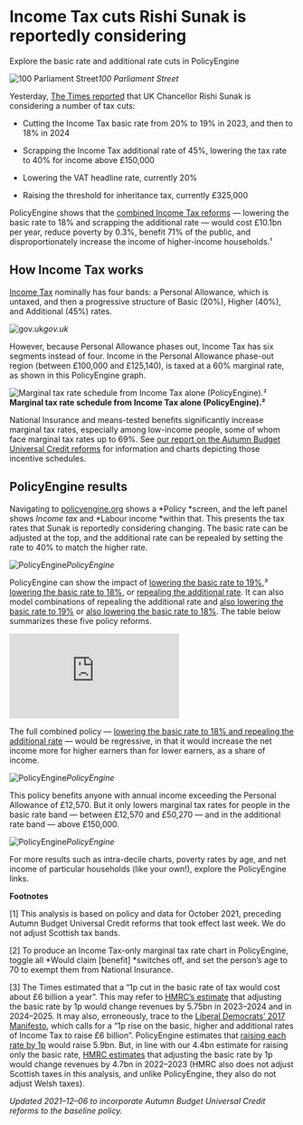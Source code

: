 
# Income Tax cuts Rishi Sunak is reportedly considering

Explore the basic rate and additional rate cuts in PolicyEngine

![100 Parliament Street](https://cdn-images-1.medium.com/max/2000/1*CXzE044rk2ZMpobYa7stoQ.png)*100 Parliament Street*

Yesterday, [The Times reported](https://www.thetimes.co.uk/article/rishi-sunaks-plan-to-slash-taxes-c30wd5kzx) that UK Chancellor Rishi Sunak is considering a number of tax cuts:

* Cutting the Income Tax basic rate from 20% to 19% in 2023, and then to 18% in 2024

* Scrapping the Income Tax additional rate of 45%, lowering the tax rate to 40% for income above £150,000

* Lowering the VAT headline rate, currently 20%

* Raising the threshold for inheritance tax, currently £325,000

PolicyEngine shows that the [combined Income Tax reforms](http://policyengine.org/uk/population-impact?add_rate=40&basic_rate=18) — lowering the basic rate to 18% and scrapping the additional rate — would cost £10.1bn per year, reduce poverty by 0.3%, benefit 71% of the public, and disproportionately increase the income of higher-income households.¹

## How Income Tax works

[Income Tax](https://www.gov.uk/income-tax-rates) nominally has four bands: a Personal Allowance, which is untaxed, and then a progressive structure of Basic (20%), Higher (40%), and Additional (45%) rates.

![gov.uk](https://cdn-images-1.medium.com/max/2000/0*Cui0kUXUHRCXsH37)*gov.uk*

However, because Personal Allowance phases out, Income Tax has six segments instead of four. Income in the Personal Allowance phase-out region (between £100,000 and £125,140), is taxed at a 60% marginal rate, as shown in this PolicyEngine graph.

![*Marginal tax rate schedule from Income Tax alone (PolicyEngine).²*](https://cdn-images-1.medium.com/max/3200/0*ny9SRyI1vvJWQ2XM)**Marginal tax rate schedule from Income Tax alone (PolicyEngine).²**

National Insurance and means-tested benefits significantly increase marginal tax rates, especially among low-income people, some of whom face marginal tax rates up to 69%. See [our report on the Autumn Budget Universal Credit reforms](https://blog.policyengine.org/analysing-autumn-budget-universal-credit-reforms-with-policyengine-2ce93f177428) for information and charts depicting those incentive schedules.

## PolicyEngine results

Navigating to [policyengine.org](https://policyengine.org) shows a *Policy *screen, and the left panel shows *Income tax* and *Labour income *within that. This presents the tax rates that Sunak is reportedly considering changing. The basic rate can be adjusted at the top, and the additional rate can be repealed by setting the rate to 40% to match the higher rate.

![PolicyEngine](https://cdn-images-1.medium.com/max/3200/0*oG71EhArn_TrWtGP)*PolicyEngine*

PolicyEngine can show the impact of [lowering the basic rate to 19%](http://policyengine.org/uk/population-impact?basic_rate=19),³ [lowering the basic rate to 18%](http://policyengine.org/uk/population-impact?basic_rate=18), or [repealing the additional rate](http://policyengine.org/uk/population-impact?add_rate=40). It can also model combinations of repealing the additional rate and [also lowering the basic rate to 19%](http://policyengine.org/uk/population-impact?add_rate=40&basic_rate=19) or [also lowering the basic rate to 18%](http://policyengine.org/uk/population-impact?add_rate=40&basic_rate=18). The table below summarizes these five policy reforms.

<iframe src="https://medium.com/media/779bd0682ff1670b0c7d8e2eaf25a5b4" frameborder=0></iframe>

The full combined policy — [lowering the basic rate to 18% and repealing the additional rate](http://policyengine.org/uk/population-impact?add_rate=40&basic_rate=18) — would be regressive, in that it would increase the net income more for higher earners than for lower earners, as a share of income.

![PolicyEngine](https://cdn-images-1.medium.com/max/3200/0*qU6Vy-7GSFaZkB6x)*PolicyEngine*

This policy benefits anyone with annual income exceeding the Personal Allowance of £12,570. But it only lowers marginal tax rates for people in the basic rate band — between £12,570 and £50,270 — and in the additional rate band — above £150,000.

![PolicyEngine](https://cdn-images-1.medium.com/max/3200/0*nzmOgGtBJfMUXFEL)*PolicyEngine*

For more results such as intra-decile charts, poverty rates by age, and net income of particular households (like your own!), explore the PolicyEngine links.

**Footnotes**

[1] This analysis is based on policy and data for October 2021, preceding Autumn Budget Universal Credit reforms that took effect last week. We do not adjust Scottish tax bands.

[2] To produce an Income Tax-only marginal tax rate chart in PolicyEngine, toggle all *Would claim [benefit] *switches off, and set the person’s age to 70 to exempt them from National Insurance.

[3] The Times estimated that a “1p cut in the basic rate of tax would cost about £6 billion a year”. This may refer to [HMRC’s estimate](https://www.gov.uk/government/statistics/direct-effects-of-illustrative-tax-changes/direct-effects-of-illustrative-tax-changes-bulletin-june-2021) that adjusting the basic rate by 1p would change revenues by 5.75bn in 2023–2024 and in 2024–2025. It may also, erroneously, trace to the [Liberal Democrats’ 2017 Manifesto](https://d3n8a8pro7vhmx.cloudfront.net/libdems/pages/1811/attachments/original/1515517284/2017_Manifesto.pdf?1515517284#page=19), which calls for a “1p rise on the basic, higher and additional rates of Income Tax to raise £6 billion”. PolicyEngine estimates that [raising each rate by 1p](http://policyengine.org/uk/population-impact?add_rate=46&basic_rate=21&higher_rate=41) would raise 5.9bn. But, in line with our 4.4bn estimate for raising only the basic rate, [HMRC estimates](https://www.gov.uk/government/statistics/direct-effects-of-illustrative-tax-changes/direct-effects-of-illustrative-tax-changes-bulletin-june-2021) that adjusting the basic rate by 1p would change revenues by 4.7bn in 2022–2023 (HMRC also does not adjust Scottish taxes in this analysis, and unlike PolicyEngine, they also do not adjust Welsh taxes).

*Updated 2021–12–06 to incorporate Autumn Budget Universal Credit reforms to the baseline policy.*
